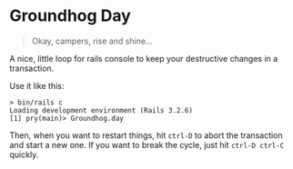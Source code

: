 # Groundhog Day

> Okay, campers, rise and shine...

A nice, little loop for rails console to keep your destructive changes in a transaction.

Use it like this:

    > bin/rails c
    Loading development environment (Rails 3.2.6)
    [1] pry(main)> Groundhog.day

Then, when you want to restart things, hit <code>ctrl-D</code> to abort the transaction and start a new one. If you want to break the cycle, just hit <code>ctrl-D ctrl-C</code> quickly.
